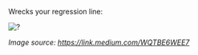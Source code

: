 Wrecks your regression line:

![?](https://i.imgur.com/4ItbWVG_d.jpg?maxwidth=640&shape=thumb&fidelity=medium)

*Image source: https://link.medium.com/WQTBE6WEE7*